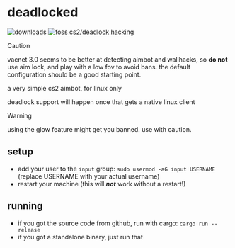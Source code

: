 # deadlocked

![downloads](https://img.shields.io/github/downloads/avitran0/deadlocked/total?color=blue) [![foss cs2/deadlock hacking](https://badgen.net/discord/members/eXjG4Ar9Sx)](https://discord.gg/eXjG4Ar9Sx)

> [!CAUTION]
> vacnet 3.0 seems to be better at detecting aimbot and wallhacks, so **do not** use aim lock, and play with a low fov to avoid bans. the default configuration should be a good starting point.

a very simple cs2 aimbot, for linux only

deadlock support will happen once that gets a native linux client

> [!WARNING]
> using the glow feature might get you banned. use with caution.

## setup

- add your user to the `input` group: `sudo usermod -aG input USERNAME` (replace USERNAME with your actual username)
- restart your machine (this will **_not_** work without a restart!)

## running

- if you got the source code from github, run with cargo: `cargo run --release`
- if you got a standalone binary, just run that
